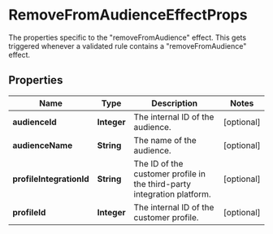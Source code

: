 

# RemoveFromAudienceEffectProps

The properties specific to the \"removeFromAudience\" effect. This gets triggered whenever a validated rule contains a \"removeFromAudience\" effect.
## Properties

Name | Type | Description | Notes
------------ | ------------- | ------------- | -------------
**audienceId** | **Integer** | The internal ID of the audience. |  [optional]
**audienceName** | **String** | The name of the audience. |  [optional]
**profileIntegrationId** | **String** | The ID of the customer profile in the third-party integration platform. |  [optional]
**profileId** | **Integer** | The internal ID of the customer profile. |  [optional]



